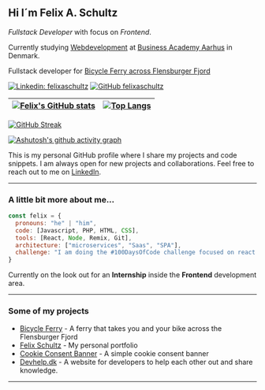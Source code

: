 <h2>Hi I´m Felix A. Schultz</h2>
<p><em>Fullstack Developer</em> with focus on <em>Frontend</em>.</p>
<p>
Currently studying <a href="https://www.eaaa.dk" target="_blank">Webdevelopment</a> at <a href="https://www.eaaa.dk" target="_blank">Business Academy Aarhus</a> in Denmark.
</p>
<p>Fullstack developer for <a href="https://www.bicycleferry.com" target="_blank">Bicycle Ferry across Flensburger Fjord</a></p>

[![Linkedin: felixaschultz](https://img.shields.io/badge/-felixaschultz-blue?style=flat-square&logo=Linkedin&logoColor=white&link=https://www.linkedin.com/in/felix-schultz/)](https://www.linkedin.com/in/felixaschultz/)
[![GitHub felixaschultz](https://img.shields.io/github/followers/felixaschultz?label=follow&style=social)](https://www.github.com/felixaschultz)

| [![Felix's GitHub stats](https://github-readme-stats.vercel.app/api?username=felixaschultz&show_icons=true&theme=tokyonight&hide_border=true)](https://github.com/anuraghazra/github-readme-stats) | [![Top Langs](https://github-readme-stats.vercel.app/api/top-langs/?username=felixaschultz&theme=tokyonight&hide_border=true&layout=compact)](https://github.com/anuraghazra/github-readme-stats) |
|---|---|

[![GitHub Streak](https://github-readme-streak-stats.herokuapp.com/?user=felixaschultz&theme=tokyonight&hide_border=true)](https://git.io/streak-stats)

[![Ashutosh's github activity graph](https://github-readme-activity-graph.vercel.app/graph?username=felixaschultz&bg_color=20232a&color=61dafb&line=61dafb&point=403d3d&area=true&hide_border=true)](https://github.com/ashutosh00710/github-readme-activity-graph)

This is my personal GitHub profile where I share my projects and code snippets. I am always open for new projects and collaborations. Feel free to reach out to me on [LinkedIn](https://www.linkedin.com/in/felix-schultz/).

---

### A little bit more about me...

```javascript
const felix = {
  pronouns: "he" | "him",
  code: [Javascript, PHP, HTML, CSS],
  tools: [React, Node, Remix, Git],
  architecture: ["microservices", "Saas", "SPA"],
  challenge: "I am doing the #100DaysOfCode challenge focused on react and typescript"
}
```
Currently on the look out for an <b>Internship</b> inside the <b>Frontend</b> development area.

---

### Some of my projects

- [Bicycle Ferry](https://www.bicycleferry.com) - A ferry that takes you and your bike across the Flensburger Fjord
- [Felix Schultz](https://www.felix-schultz.net) - My personal portfolio
- [Cookie Consent Banner](https://github.com/felixaschultz/intastellar-gdpr-cookiebanner) - A simple cookie consent banner
- [Devhelp.dk](https://www.devhelp.dk) - A website for developers to help each other out and share knowledge.

---